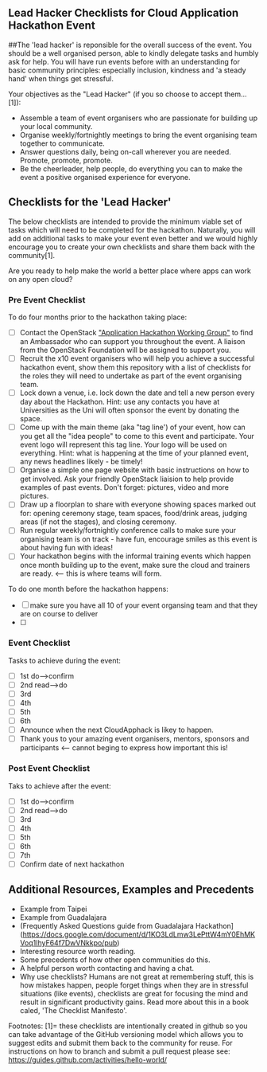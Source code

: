## Lead Hacker Checklists for Cloud Application Hackathon Event

##The 'lead hacker' is reponsible for the overall success of the event.  You should be a well organised person, able to kindly delegate tasks and humbly ask for help. You will have run events before with an understanding for basic community principles: especially inclusion, kindness and 'a steady hand' when things get stressful.

Your objectives as the "Lead Hacker" (if you so choose to accept them...[1]):
 * Assemble a team of event organisers who are passionate for building up your local community.
 * Organise weekly/fortnightly meetings to bring the event organising team together to communicate.
 * Answer questions daily, being on-call wherever you are needed.  Promote, promote, promote.
 * Be the cheerleader, help people, do everything you can to make the event a positive organised experience for everyone.

## Checklists for the 'Lead Hacker'
The below checklists are intended to provide the minimum viable set of tasks which will need to be completed for the hackathon.  Naturally, you will add on additional tasks to make your event even better and we would highly encourage you to create your own checklists and share them back with the community[1].

Are you ready to help make the world a better place where apps can work on any open cloud?

### Pre Event Checklist

To do four months prior to the hackathon taking place:
- [ ] Contact the OpenStack ["Application Hackathon Working Group"](https://wiki.openstack.org/wiki/Governance/Foundation/UserCommittee#Working_Groups_and_Teams) to find an Ambassador who can support you throughout the event.  A liaison from the OpenStack Foundation will be assigned to support you.
- [ ] Recruit the x10 event organisers who will help you achieve a successful hackathon event, show them this repository with a list of checklists for the roles they will need to undertake as part of the event organising team.
- [ ] Lock down a venue, i.e. lock down the date and tell a new person every day about the Hackathon.  Hint: use any contacts you have at Universities as the Uni will often sponsor the event by donating the space.
- [ ] Come up with the main theme (aka "tag line') of your event, how can you get all the "idea people" to come to this event and participate.  Your event logo will represent this tag line.  Your logo will be used on everything. Hint: what is happening at the time of your planned event, any news headlines likely - be timely!
- [ ] Organise a simple one page website with basic instructions on how to get involved.  Ask your friendly OpenStack liaision to help provide examples of past events.  Don't forget: pictures, video and more pictures.
- [ ] Draw up a floorplan to share with everyone showing spaces marked out for: opening ceremony stage, team spaces, food/drink areas, judging areas (if not the stages), and closing ceremony.
- [ ] Run regular weekly/fortnightly conference calls to make sure your organising team is on track - have fun, encourage smiles as this event is about having fun with ideas!
- [ ] Your hackathon begins with the informal training events which happen once month building up to the event, make sure the cloud and trainers are ready.  <-- this is where teams will form.

To do one month before the hackathon happens:
- [ ] make sure you have all 10 of your event organsing team and that they are on course to deliver 
- [ ] 

### Event Checklist

Tasks to achieve during the event:
- [ ] 1st do-->confirm
- [ ] 2nd read-->do
- [ ] 3rd
- [ ] 4th
- [ ] 5th
- [ ] 6th
- [ ] Announce when the next CloudApphack is likey to happen.
- [ ] Thank yous to your amazing event organisers, mentors, sponsors and participants <-- cannot beging to express how important this is!

### Post Event Checklist

Taks to achieve after the event:
- [ ] 1st do-->confirm
- [ ] 2nd read-->do
- [ ] 3rd
- [ ] 4th
- [ ] 5th
- [ ] 6th
- [ ] 7th
- [ ] Confirm date of next hackathon

## Additional Resources, Examples and Precedents

 * Example from Taipei
 * Example from Guadalajara
 * (Frequently Asked Questions guide from Guadalajara Hackathon](https://docs.google.com/document/d/1KO3LdLmw3LePttW4mY0EhMKVoq1IhyF64f7DwVNkkpo/pub)
 * Interesting resource worth reading.
 * Some precedents of how other open communities do this.
 * A helpful person worth contacting and having a chat.
 * Why use checklists?  Humans are not great at remembering stuff, this is how mistakes happen, people forget things when they are in stressful situations (like events), checklists are great for focusing the mind and result in significant productivity gains.  Read more about this in a book caled, 'The Checklist Manifesto'.

Footnotes:
[1]= these checklists are intentionally created in github so you can take advantage of the GitHub versioning model which allows you to suggest edits and submit them back to the community for reuse.  For instructions on how to branch and submit a pull request please see: https://guides.github.com/activities/hello-world/

